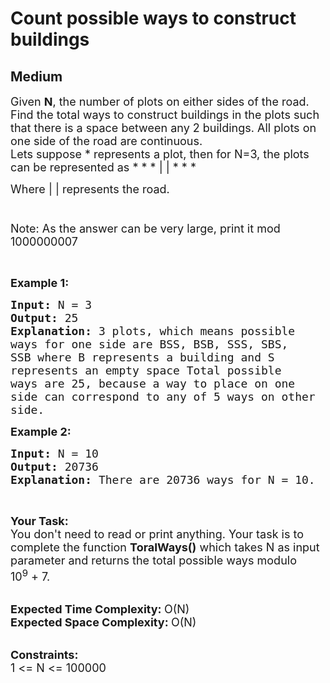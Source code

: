 # Count possible ways to construct buildings
## Medium 
<div class="problem-statement">
                <p></p><p><span style="font-size:18px">Given <strong>N</strong>, the number of plots on either sides of the road. Find the total ways to construct buildings in the plots such that there is a space between any 2 buildings. All plots on one side of the road are continuous.<br>
Lets suppose * represents a plot, then for N=3, the plots can be represented as * * * | | * * * &nbsp; &nbsp; &nbsp; &nbsp; &nbsp; &nbsp; &nbsp; &nbsp; &nbsp; &nbsp; &nbsp; &nbsp; &nbsp; &nbsp;&nbsp; &nbsp;</span></p>

<p><span style="font-size:18px">Where | | represents the road. &nbsp; &nbsp; &nbsp; &nbsp; &nbsp; &nbsp; &nbsp; &nbsp; &nbsp; &nbsp; &nbsp; &nbsp; &nbsp; &nbsp; &nbsp; &nbsp; &nbsp; &nbsp; &nbsp; &nbsp; &nbsp; &nbsp; &nbsp; &nbsp; &nbsp; &nbsp; &nbsp; &nbsp; &nbsp; &nbsp; &nbsp; &nbsp; &nbsp; &nbsp; &nbsp; &nbsp; &nbsp; &nbsp; &nbsp; &nbsp; &nbsp; &nbsp; &nbsp; &nbsp; &nbsp; &nbsp; &nbsp; &nbsp; &nbsp; &nbsp; &nbsp; &nbsp; &nbsp; &nbsp; &nbsp; &nbsp; &nbsp; &nbsp; &nbsp; &nbsp; &nbsp; &nbsp; &nbsp; &nbsp; &nbsp; &nbsp; &nbsp; &nbsp; &nbsp; &nbsp; &nbsp; &nbsp; &nbsp; &nbsp; &nbsp; &nbsp; &nbsp; &nbsp; &nbsp; &nbsp; &nbsp;<br>
Note: As the answer can be very large, print it mod 1000000007</span></p>

<p>&nbsp;</p>

<p><span style="font-size:18px"><strong>Example 1:</strong></span></p>

<pre style="position: relative;"><span style="font-size:18px"><strong>Input: </strong>N = 3
<strong>Output: </strong>25
<strong>Explanation: </strong>3 plots, which means possible
ways for one side are BSS, BSB, SSS, SBS,
SSB where B represents a building and S
represents an empty space Total possible 
ways are 25, because a way to place on one
side can correspond to any of 5 ways on other
side.</span><div class="open_grepper_editor" title="Edit &amp; Save To Grepper"></div></pre>

<p><span style="font-size:18px"><strong>Example 2:</strong></span></p>

<pre style="position: relative;"><span style="font-size:18px"><strong>Input: </strong>N = 10
<strong>Output: </strong>20736
<strong>Explanation: </strong>There are 20736 ways for N = 10.</span>
<div class="open_grepper_editor" title="Edit &amp; Save To Grepper"></div></pre>

<p>&nbsp;</p>

<p><span style="font-size:18px"><strong>Your Task:</strong><br>
You don't need to read or print anything. Your task is to complete the function&nbsp;<strong>ToralWays()</strong>&nbsp;which takes N as input parameter and returns the total possible ways modulo 10<sup>9</sup>&nbsp;+ 7.</span><br>
&nbsp;</p>

<p><span style="font-size:18px"><strong>Expected Time Complexity:&nbsp;</strong>O(N)<br>
<strong>Expected Space Complexity:&nbsp;</strong>O(N)</span><br>
&nbsp;</p>

<p><span style="font-size:18px"><strong>Constraints:</strong><br>
1 &lt;= N &lt;= 100000</span></p>
 <p></p>
            </div>